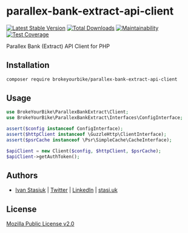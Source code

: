 # parallex-bank-extract-api-client

[![Latest Stable Version](https://img.shields.io/github/v/release/brokeyourbike/parallex-bank-extract-api-client-php)](https://github.com/brokeyourbike/parallex-bank-extract-api-client-php/releases)
[![Total Downloads](https://poser.pugx.org/brokeyourbike/parallex-bank-extract-api-client/downloads)](https://packagist.org/packages/brokeyourbike/parallex-bank-extract-api-client)
[![Maintainability](https://api.codeclimate.com/v1/badges/89291066562555bc1352/maintainability)](https://codeclimate.com/github/brokeyourbike/parallex-bank-extract-api-client-php/maintainability)
[![Test Coverage](https://api.codeclimate.com/v1/badges/89291066562555bc1352/test_coverage)](https://codeclimate.com/github/brokeyourbike/parallex-bank-extract-api-client-php/test_coverage)

Parallex Bank (Extract) API Client for PHP

## Installation

```bash
composer require brokeyourbike/parallex-bank-extract-api-client
```

## Usage

```php
use BrokeYourBike\ParallexBankExtract\Client;
use BrokeYourBike\ParallexBankExtract\Interfaces\ConfigInterface;

assert($config instanceof ConfigInterface);
assert($httpClient instanceof \GuzzleHttp\ClientInterface);
assert($psrCache instanceof \Psr\SimpleCache\CacheInterface);

$apiClient = new Client($config, $httpClient, $psrCache);
$apiClient->getAuthToken();
```

## Authors
- [Ivan Stasiuk](https://github.com/brokeyourbike) | [Twitter](https://twitter.com/brokeyourbike) | [LinkedIn](https://www.linkedin.com/in/brokeyourbike) | [stasi.uk](https://stasi.uk)

## License
[Mozilla Public License v2.0](https://github.com/brokeyourbike/parallex-bank-extract-api-client-php/blob/main/LICENSE)
